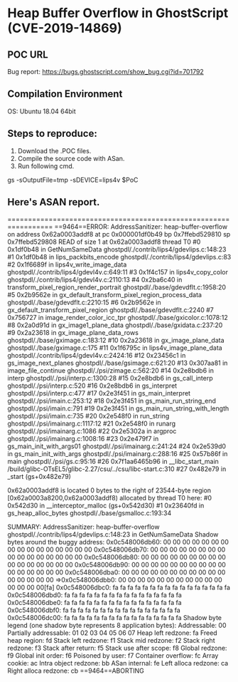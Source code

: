 # Heap Buffer Overflow in GhostScript (CVE-2019-14869)

## POC URL
Bug report: https://bugs.ghostscript.com/show_bug.cgi?id=701792

## Compilation Environment
OS: Ubuntu 18.04 64bit

## Steps to reproduce:
1. Download the .POC files.
2. Compile the source code with ASan.
3. Run following cmd.

gs -sOutputFile=tmp -sDEVICE=lips4v $PoC

## Here's ASAN report.

=================================================================
==9464==ERROR: AddressSanitizer: heap-buffer-overflow on address 0x62a0003addf8 at pc 0x000001df0b49 bp 0x7ffebd529810 sp 0x7ffebd529808
READ of size 1 at 0x62a0003addf8 thread T0
    #0 0x1df0b48 in GetNumSameData ghostpdl/./contrib/lips4/gdevlips.c:148:23
    #1 0x1df0b48 in lips_packbits_encode ghostpdl/./contrib/lips4/gdevlips.c:83
    #2 0x1f6689f in lips4v_write_image_data ghostpdl/./contrib/lips4/gdevl4v.c:649:11
    #3 0x1f4c157 in lips4v_copy_color ghostpdl/./contrib/lips4/gdevl4v.c:2110:13
    #4 0x2ba6c40 in transform_pixel_region_render_portrait ghostpdl/./base/gdevdflt.c:1958:20
    #5 0x2b9562e in gx_default_transform_pixel_region_process_data ghostpdl/./base/gdevdflt.c:2210:15
    #6 0x2b9562e in gx_default_transform_pixel_region ghostpdl/./base/gdevdflt.c:2240
    #7 0x756727 in image_render_color_icc_tpr ghostpdl/./base/gxicolor.c:1078:12
    #8 0x2a0d91d in gx_image1_plane_data ghostpdl/./base/gxidata.c:237:20
    #9 0x2a23618 in gx_image_plane_data_rows ghostpdl/./base/gximage.c:183:12
    #10 0x2a23618 in gx_image_plane_data ghostpdl/./base/gximage.c:175
    #11 0x1f6795c in lips4v_image_plane_data ghostpdl/./contrib/lips4/gdevl4v.c:2424:16
    #12 0x23456c1 in gs_image_next_planes ghostpdl/./base/gsimage.c:621:20
    #13 0x307aa81 in image_file_continue ghostpdl/./psi/zimage.c:562:20
    #14 0x2e8bdb6 in interp ghostpdl/./psi/interp.c:1300:28
    #15 0x2e8bdb6 in gs_call_interp ghostpdl/./psi/interp.c:520
    #16 0x2e8bdb6 in gs_interpret ghostpdl/./psi/interp.c:477
    #17 0x2e3f451 in gs_main_interpret ghostpdl/./psi/imain.c:253:12
    #18 0x2e3f451 in gs_main_run_string_end ghostpdl/./psi/imain.c:791
    #19 0x2e3f451 in gs_main_run_string_with_length ghostpdl/./psi/imain.c:735
    #20 0x2e548f0 in run_string ghostpdl/./psi/imainarg.c:1117:12
    #21 0x2e548f0 in runarg ghostpdl/./psi/imainarg.c:1086
    #22 0x2e5302a in argproc ghostpdl/./psi/imainarg.c:1008:16
    #23 0x2e479f7 in gs_main_init_with_args01 ghostpdl/./psi/imainarg.c:241:24
    #24 0x2e539d0 in gs_main_init_with_args ghostpdl/./psi/imainarg.c:288:16
    #25 0x57b86f in main ghostpdl/./psi/gs.c:95:16
    #26 0x7f1aa6465b96 in __libc_start_main /build/glibc-OTsEL5/glibc-2.27/csu/../csu/libc-start.c:310
    #27 0x482e79 in _start (gs+0x482e79)

0x62a0003addf8 is located 0 bytes to the right of 23544-byte region [0x62a0003a8200,0x62a0003addf8)
allocated by thread T0 here:
    #0 0x542d30 in __interceptor_malloc (gs+0x542d30)
    #1 0x23640fd in gs_heap_alloc_bytes ghostpdl/./base/gsmalloc.c:193:34

SUMMARY: AddressSanitizer: heap-buffer-overflow ghostpdl/./contrib/lips4/gdevlips.c:148:23 in GetNumSameData
Shadow bytes around the buggy address:
  0x0c548006db60: 00 00 00 00 00 00 00 00 00 00 00 00 00 00 00 00
  0x0c548006db70: 00 00 00 00 00 00 00 00 00 00 00 00 00 00 00 00
  0x0c548006db80: 00 00 00 00 00 00 00 00 00 00 00 00 00 00 00 00
  0x0c548006db90: 00 00 00 00 00 00 00 00 00 00 00 00 00 00 00 00
  0x0c548006dba0: 00 00 00 00 00 00 00 00 00 00 00 00 00 00 00 00
=>0x0c548006dbb0: 00 00 00 00 00 00 00 00 00 00 00 00 00 00 00[fa]
  0x0c548006dbc0: fa fa fa fa fa fa fa fa fa fa fa fa fa fa fa fa
  0x0c548006dbd0: fa fa fa fa fa fa fa fa fa fa fa fa fa fa fa fa
  0x0c548006dbe0: fa fa fa fa fa fa fa fa fa fa fa fa fa fa fa fa
  0x0c548006dbf0: fa fa fa fa fa fa fa fa fa fa fa fa fa fa fa fa
  0x0c548006dc00: fa fa fa fa fa fa fa fa fa fa fa fa fa fa fa fa
Shadow byte legend (one shadow byte represents 8 application bytes):
  Addressable:           00
  Partially addressable: 01 02 03 04 05 06 07 
  Heap left redzone:       fa
  Freed heap region:       fd
  Stack left redzone:      f1
  Stack mid redzone:       f2
  Stack right redzone:     f3
  Stack after return:      f5
  Stack use after scope:   f8
  Global redzone:          f9
  Global init order:       f6
  Poisoned by user:        f7
  Container overflow:      fc
  Array cookie:            ac
  Intra object redzone:    bb
  ASan internal:           fe
  Left alloca redzone:     ca
  Right alloca redzone:    cb
==9464==ABORTING